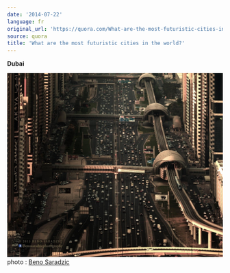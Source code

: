 ```yaml
---
date: '2014-07-22'
language: fr
original_url: 'https://quora.com/What-are-the-most-futuristic-cities-in-the-world/answer/Clément-Renaud'
source: quora
title: 'What are the most futuristic cities in the world?'
---
```


**Dubai** 
 
![](/img/quora/main-qimg-1f916e6e20ced49216b51409c3d8ce45-c.png) 
photo : [Beno Saradzic](http://500px.com/BenoSaradzic)
